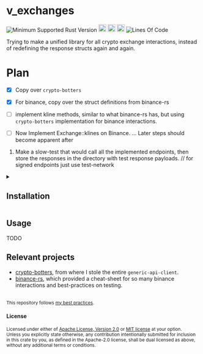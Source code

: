 # v_exchanges
![Minimum Supported Rust Version](https://img.shields.io/badge/nightly-1.83+-ab6000.svg)
[<img alt="crates.io" src="https://img.shields.io/crates/v/v_exchanges.svg?color=fc8d62&logo=rust" height="20" style=flat-square>](https://crates.io/crates/v_exchanges)
[<img alt="docs.rs" src="https://img.shields.io/badge/docs.rs-66c2a5?style=for-the-badge&labelColor=555555&logo=docs.rs&style=flat-square" height="20">](https://docs.rs/v_exchanges)
[<img alt="build status" src="https://img.shields.io/github/actions/workflow/status/valeratrades/v_exchanges/ci.yml?branch=master&style=for-the-badge&style=flat-square" height="20">](https://github.com/valeratrades/v_exchanges/actions?query=branch%3Amaster) <!--NB: Won't find it if repo is private-->
![Lines Of Code](https://img.shields.io/badge/LoC-2032-lightblue)

Trying to make a unified library for all crypto exchange interactions, instead of redefining the response structs again and again.


# Plan 
- [x] Copy over `crypto-botters`
- [x] For binance, copy over the struct definitions from binance-rs
- [ ] implement kline methods, similar to what binance-rs has, but using `crypto-botters` implementation for binance interactions.
- [ ] Now Implement Exchange::klines on Binance.
... Later steps should become apparent after


1. Make a slow-test that would call all the implemented endpoints, then store the responses in the directory with test response payloads. // for signed endpoints just use test-network


<!-- markdownlint-disable -->
<details>
  <summary>
    <h2>Installation</h2>
  </summary>
	<pre><code class="language-sh">TODO</code></pre>
</details>
<!-- markdownlint-restore -->

## Usage
TODO



## Relevant projects
- [crypto-botters](<https://github.com/negi-grass/crypto-botters>), from where I stole the entire `generic-api-client`.
- [binance-rs](<https://github.com/wisespace-io/binance-rs>), which provided a cheat-sheet for so many binance interactions and best-practices on testing.


<br>

<sup>
This repository follows <a href="https://github.com/valeratrades/.github/tree/master/best_practices">my best practices</a>.
</sup>

#### License

<sup>
Licensed under either of <a href="LICENSE-APACHE">Apache License, Version
2.0</a> or <a href="LICENSE-MIT">MIT license</a> at your option.
</sup>

<br>

<sub>
Unless you explicitly state otherwise, any contribution intentionally submitted
for inclusion in this crate by you, as defined in the Apache-2.0 license, shall
be dual licensed as above, without any additional terms or conditions.
</sub>

